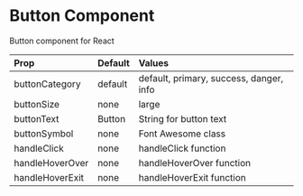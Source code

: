 
# Button Component

Button component for React

| Prop                 | Default | Values                                      |
| :------------------- |:------- | :------------------------------------------ |
| buttonCategory            | default    | default, primary, success, danger, info |
| buttonSize       | none | large                    |
| buttonText         | Button | String for button text              |
| buttonSymbol            | none    | Font Awesome class                                 |
| handleClick       | none   | handleClick function         |
| handleHoverOver | none    | handleHoverOver function               |
| handleHoverExit    | none    | handleHoverExit function |
